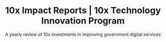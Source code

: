 ---
title: 10x Impact Reports | 10x Technology Innovation Program
description: Find out about the impact of 10x projects and products, and how investment dollars have supported the work of improving government digital services.
layout: layouts/impact-list-page.html
permalink: /about/impact-reports-3/index.html
pageBrow: About
pageTitle: Our impact - Version 3
subtitle: A yearly review of 10x investments in improving government digital services
mainNavPageTitle: About 10x
theme: 8
className: impact-landing3
return-to-top_text: Return to top
pagination:
  data: collections.reports
  size: 7
  alias: reports
---